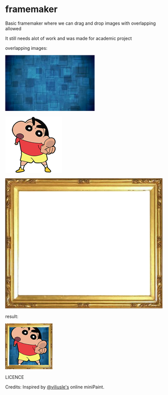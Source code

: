 # framemaker
Basic framemaker where we can drag and drop images with overlapping allowed

It still needs alot of work and was made for academic project

overlapping images:

![backgroung image](https://github.com/ankit96/framemaker/blob/master/res/back2.jpg)

![character image](https://github.com/ankit96/framemaker/blob/master/res/char4magic.png)

![frame image](https://github.com/ankit96/framemaker/blob/master/res/framemagic.png)

result:

![result](https://github.com/ankit96/framemaker/blob/master/res/demo.png)





LICENCE

Credits: Inspired by [@viliusle's](https://github.com/viliusle/miniPaint) online miniPaint.
